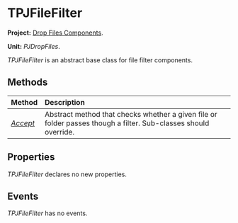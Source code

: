 # TPJFileFilter #

**Project:** [Drop Files Components](../API.md).

**Unit:** _PJDropFiles_.

_TPJFileFilter_ is an abstract base class for file filter components.

## Methods ##

| **Method** | **Description** |
|:-----------|:----------------|
| _[Accept](./TPJFileFilter-Accept.md)_ | Abstract method that checks whether a given file or folder passes though a filter. Sub-classes should override. |

## Properties ##

_TPJFileFilter_ declares no new properties.

## Events ##

_TPJFileFilter_ has no events.